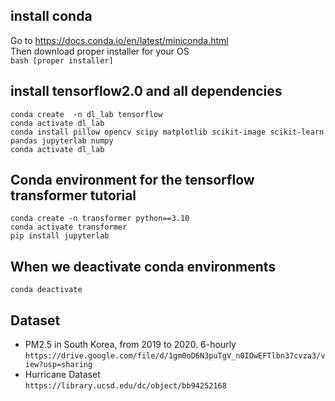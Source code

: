 ## install conda <br />
Go to https://docs.conda.io/en/latest/miniconda.html <br />
Then download proper installer for your OS  <br />
`bash [proper installer] ` <br />
## install tensorflow2.0 and all dependencies <br />
`conda create  -n dl_lab tensorflow` <br />
`conda activate dl_lab` <br />
`conda install pillow opencv scipy matplotlib scikit-image scikit-learn pandas jupyterlab numpy` <br />
`conda activate dl_lab` <br />
## Conda environment for the tensorflow transformer tutorial <br />
`conda create -n transformer python==3.10` <br />
`conda activate transformer` <br />
`pip install jupyterlab`<br />
## When we deactivate conda environments <br />
`conda deactivate`
## Dataset <br />
- PM2.5 in South Korea, from 2019 to 2020. 6-hourly <br />
`https://drive.google.com/file/d/1gm0oD6N3puTgV_n0IOwEFTlbn37cvza3/view?usp=sharing`
- Hurricane Dataset <br />
`https://library.ucsd.edu/dc/object/bb94252168`

